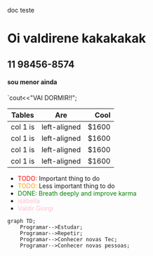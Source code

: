 <style>
r { color: Red }
o { color: Orange }
g { color: Green }
v { color: pink}
</style>

doc teste


# Oi valdirene kakakakak
## 11 98456-8574
#### sou menor ainda
`cout<<"VAI DORMIR!!";


| Tables | Are | Cool |
|----------|:-------------:|------:|
| col 1 is| left-aligned | $1600 |
| col 1 is| left-aligned | $1600 |
| col 1 is| left-aligned | $1600 |
| col 1 is| left-aligned | $1600 |



- <r>TODO:</r> Important thing to do
- <o>TODO:</o> Less important thing to do
- <g>DONE: Breath deeply and improve karma </g>
- <v> isabella </v>
- <v> Valdir Giorgi</v>


```mermaid
graph TD;
    Programar-->Estudar;
    Programar-->Repetir;
    Programar-->Conhecer novas Tec;
    Programar-->Conhecer novas pessoas;
```